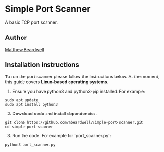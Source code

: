 # Simple Port Scanner
A basic TCP port scanner.

## Author
[Matthew Beardwell](https://github.com/mbeardwell)

## Installation instructions
To run the port scanner please follow the instructions below. At the moment, this guide covers **Linux-based operating systems**.

1. Ensure you have python3 and python3-pip installed. For example:
```
sudo apt update
sudo apt install python3
```

2. Download code and install dependencies.
```
git clone https://github.com/mbeardwell/simple-port-scanner.git
cd simple-port-scanner
```

3. Run the code. For example for 'port_scanner.py':
```
python3 port_scanner.py
```
